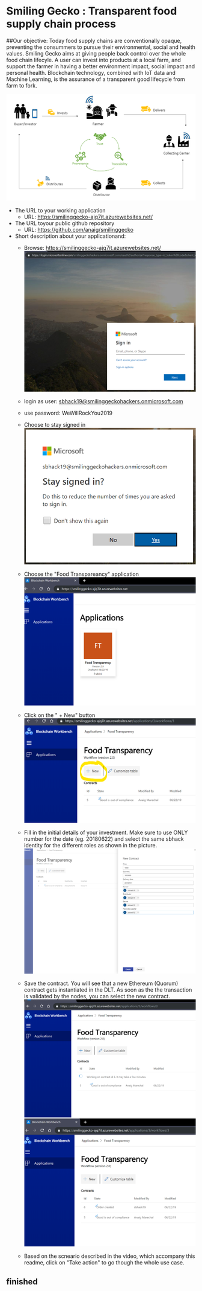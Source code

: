# Smiling Gecko : Transparent food supply chain process

##Our objective:
Today food supply chains are conventionally opaque, preventing the consummers to pursue their environmental, social and health values.
Smiling Gecko aims at giving people back control over the whole food chain lifecyle. A user can invest into products at a local farm, and support the farmer in having a better environment impact, social impact and personal health. 
Blockchain technology, combined with IoT data and Machine Learning, is the assurance of a transparent good lifecycle from farm to fork.

![Screen 1](/readmeMedia/supply-chain.png)

- The URL to your working application
  - URL: https://smilinggecko-ajq7it.azurewebsites.net/
 - The URL toyour public github repository
   - URL: https://github.com/anaig/smilinggecko
 - Short description about your applicationand:
   - Browse: https://smilinggecko-ajq7it.azurewebsites.net/
![Screen 1](/readmeMedia/screen1.png)

   - login as user: sbhack19@smilinggeckohackers.onmicrosoft.com
   - use password: WeWillRockYou2019
   - Choose to stay signed in
![Screen 1](/readmeMedia/screen2.png)

   - Choose the "Food Transpareancy" application
![Screen 1](/readmeMedia/screen3.png)

   - Click on the " + New" button
![Screen 1](/readmeMedia/screen4.png)

   - Fill in the initial details of your investment. Make sure to use ONLY number for the date (eg. 20180622) and select the same sbhack identity for the different roles as shown in the picture.
![Screen 1](/readmeMedia/screen5.png)

   - Save the contract. You will see that a new Ethereum (Quorum) contract gets instantiated in the DLT. As soon as the the transaction is validated by the nodes, you can select the new contract.
![Screen 1](/readmeMedia/screen6.png)
![Screen 1](/readmeMedia/screen7.png)

   - Based on the scneario described in the video, which accompany this readme, click on "Take action" to go though the whole use case.

## finished